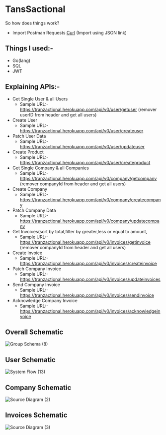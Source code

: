 # TansSactional

So how does things work?
* Import Postman Requests [Curl](https://www.getpostman.com/collections/7b0cb4ae55f7e9fe3020)
(Import using JSON link)
## Things I used:-
* Go(lang)
* SQL
* JWT

## Explaining APIs:-
* Get Single User & all Users
  - Sample URL:- https://tranzactional.herokuapp.com/api/v0/user/getuser (remover userID from header and get all users)
* Create User
  - Sample URL:- https://tranzactional.herokuapp.com/api/v0/user/createuser
* Patch User Data
  - Sample URL:- https://tranzactional.herokuapp.com/api/v0/user/updateuser
* Create Product
  - Sample URL:- https://tranzactional.herokuapp.com/api/v0/user/createproduct
* Get Single Company & all Companies
  - Sample URL:- https://tranzactional.herokuapp.com/api/v0/company/getcompany (remover companyId from header and get all users)
* Create Company
  - Sample URL:- https://tranzactional.herokuapp.com/api/v0/company/createcompany
* Patch Company Data
  - Sample URL:- https://tranzactional.herokuapp.com/api/v0/company/updatecompany
* Get Invoices(sort by total,filter by greater,less or equal to amount,
  - Sample URL:- https://tranzactional.herokuapp.com/api/v0/invoices/getinvoice (remover companyId from header and get all users)
* Create Invoice
  - Sample URL:- https://tranzactional.herokuapp.com/api/v0/invoices/createinvoice
* Patch Company Invoice
  - Sample URL:- https://tranzactional.herokuapp.com/api/v0/invoices/updateinvoices
* Send Company Invoice
  - Sample URL:- https://tranzactional.herokuapp.com/api/v0/invoices/sendinvoice
* Acknowledge Company Invoice
  - Sample URL:- https://tranzactional.herokuapp.com/api/v0/invoices/acknowledgeinvoice
 
## Overall Schematic 
![Group Schema (8)](https://user-images.githubusercontent.com/60891544/163135586-5e9e20c3-8180-4813-94c5-4ddcb2d80419.png)
## User Schematic
![System Flow (13)](https://user-images.githubusercontent.com/60891544/163108333-97ee3311-355e-4ff6-98d0-c0738263b209.png)
## Company Schematic
![Source Diagram (2)](https://user-images.githubusercontent.com/60891544/163108338-882c1501-8bce-406e-b9b3-009e45b98ab7.png)
## Invoices Schematic
![Source Diagram (3)](https://user-images.githubusercontent.com/60891544/163131509-ba6bd736-a211-4e22-9922-a5ac5e2505a6.png)
